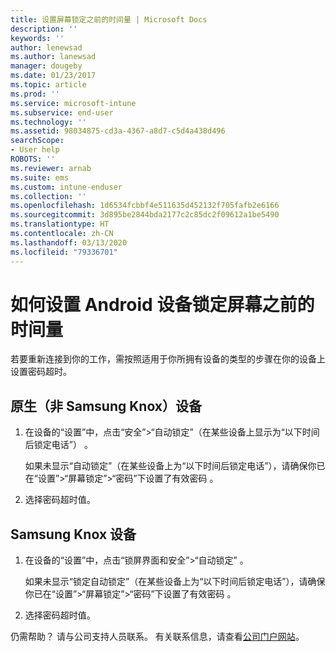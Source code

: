 ```yaml
---
title: 设置屏幕锁定之前的时间量 | Microsoft Docs
description: ''
keywords: ''
author: lenewsad
ms.author: lanewsad
manager: dougeby
ms.date: 01/23/2017
ms.topic: article
ms.prod: ''
ms.service: microsoft-intune
ms.subservice: end-user
ms.technology: ''
ms.assetid: 98034875-cd3a-4367-a8d7-c5d4a438d496
searchScope:
- User help
ROBOTS: ''
ms.reviewer: arnab
ms.suite: ems
ms.custom: intune-enduser
ms.collection: ''
ms.openlocfilehash: 1d6534fcbbf4e511635d452132f705fafb2e6166
ms.sourcegitcommit: 3d895be2844bda2177c2c85dc2f09612a1be5490
ms.translationtype: HT
ms.contentlocale: zh-CN
ms.lasthandoff: 03/13/2020
ms.locfileid: "79336701"
---
```

# <a name="how-to-set-the-amount-of-time-before-your-android-device-locks-its-screen"></a>如何设置 Android 设备锁定屏幕之前的时间量

若要重新连接到你的工作，需按照适用于你所拥有设备的类型的步骤在你的设备上设置密码超时。

## <a name="native-non-samsung-knox-device"></a>原生（非 Samsung Knox）设备

1. 在设备的“设置”中，点击“安全”&gt;“自动锁定”（在某些设备上显示为“以下时间后锁定电话”）     。

    如果未显示“自动锁定”（在某些设备上为“以下时间后锁定电话”），请确保你已在“设置”&gt;“屏幕锁定”&gt;“密码”下设置了有效密码      。

2. 选择密码超时值。

## <a name="samsung-knox-device"></a>Samsung Knox 设备

1. 在设备的“设置”中，点击“锁屏界面和安全”&gt;“自动锁定”    。

    如果未显示“锁定自动锁定”（在某些设备上为“以下时间后锁定电话”），请确保你已在“设置”&gt;“屏幕锁定”&gt;“密码”下设置了有效密码      。

2. 选择密码超时值。

仍需帮助？ 请与公司支持人员联系。 有关联系信息，请查看[公司门户网站](https://go.microsoft.com/fwlink/?linkid=2010980)。
